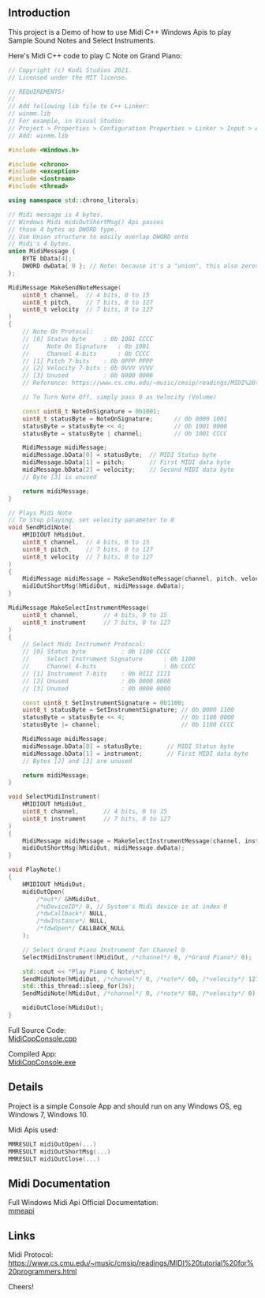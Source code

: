 ## Introduction

This project is a Demo of how to use Midi C++ Windows Apis to play Sample Sound Notes and Select Instruments.

Here's Midi C++ code to play C Note on Grand Piano:

```C++
// Copyright (c) Kodi Studios 2021.
// Licensed under the MIT license.

// REQUIREMENTS!
// 
// Add following lib file to C++ Linker:
// winmm.lib
// For example, in Visual Studio:
// Project > Properties > Configuration Properties > Linker > Input > Additional Dependencies
// Add: winmm.lib

#include <Windows.h>

#include <chrono>
#include <exception>
#include <iostream>
#include <thread>

using namespace std::chrono_literals;

// Midi message is 4 bytes.
// Windows Midi midiOutShortMsg() Api passes
// those 4 bytes as DWORD type.
// Use Union structure to easily overlap DWORD onto 
// Midi's 4 bytes.
union MidiMessage {
	BYTE bData[4];
	DWORD dwData{ 0 }; // Note: because it's a "union", this also zeros out all 4 bytes in bData array
};

MidiMessage MakeSendNoteMessage(
	uint8_t channel,  // 4 bits, 0 to 15
	uint8_t pitch,    // 7 bits, 0 to 127
	uint8_t velocity  // 7 bits, 0 to 127
)
{
	// Note On Protocol:
	// [0] Status byte     : 0b 1001 CCCC
	//     Note On Signature   : 0b 1001
	//     Channel 4-bits      : 0b CCCC
	// [1] Pitch 7-bits    : 0b 0PPP PPPP
	// [2] Velocity 7-bits : 0b 0VVV VVVV
	// [3] Unused          : 0b 0000 0000
	// Reference: https://www.cs.cmu.edu/~music/cmsip/readings/MIDI%20tutorial%20for%20programmers.html

	// To Turn Note Off, simply pass 0 as Velocity (Volume)

	const uint8_t NoteOnSignature = 0b1001;    
	uint8_t statusByte = NoteOnSignature;      // 0b 0000 1001
	statusByte = statusByte << 4;              // 0b 1001 0000
	statusByte = statusByte | channel;         // 0b 1001 CCCC

	MidiMessage midiMessage;
	midiMessage.bData[0] = statusByte;  // MIDI Status byte
	midiMessage.bData[1] = pitch;       // First MIDI data byte
	midiMessage.bData[2] = velocity;    // Second MIDI data byte
	// Byte [3] is unused

	return midiMessage;
}

// Plays Midi Note
// To Stop playing, set velocity parameter to 0
void SendMidiNote(
	HMIDIOUT hMidiOut,
	uint8_t channel,  // 4 bits, 0 to 15
	uint8_t pitch,    // 7 bits, 0 to 127
	uint8_t velocity  // 7 bits, 0 to 127
)
{
	MidiMessage midiMessage = MakeSendNoteMessage(channel, pitch, velocity);
	midiOutShortMsg(hMidiOut, midiMessage.dwData);
}

MidiMessage MakeSelectInstrumentMessage(
	uint8_t channel,       // 4 bits, 0 to 15
	uint8_t instrument     // 7 bits, 0 to 127
)
{
	// Select Midi Instrument Protocol:
	// [0] Status byte          : 0b 1100 CCCC
	//     Select Instrument Signature      : 0b 1100
	//     Channel 4-bits                   : 0b CCCC
	// [1] Instrument 7-bits    : 0b 0III IIII
	// [2] Unused               : 0b 0000 0000
	// [3] Unused               : 0b 0000 0000

	const uint8_t SetInstrumentSignature = 0b1100;
	uint8_t statusByte = SetInstrumentSignature; // 0b 0000 1100
	statusByte = statusByte << 4;                // 0b 1100 0000
	statusByte |= channel;                       // 0b 1100 CCCC

	MidiMessage midiMessage;
	midiMessage.bData[0] = statusByte;       // MIDI Status byte
	midiMessage.bData[1] = instrument;       // First MIDI data byte
	// Bytes [2] and [3] are unused

	return midiMessage;
}

void SelectMidiInstrument(
	HMIDIOUT hMidiOut,
	uint8_t channel,       // 4 bits, 0 to 15
	uint8_t instrument     // 7 bits, 0 to 127
)
{
	MidiMessage midiMessage = MakeSelectInstrumentMessage(channel, instrument);
	midiOutShortMsg(hMidiOut, midiMessage.dwData);
}

void PlayNote()
{
	HMIDIOUT hMidiOut;
	midiOutOpen(
		/*out*/ &hMidiOut,
		/*uDeviceID*/ 0, // System's Midi device is at index 0
		/*dwCallback*/ NULL,
		/*dwInstance*/ NULL,
		/*fdwOpen*/ CALLBACK_NULL
	);

	// Select Grand Piano Instrument for Channel 0
	SelectMidiInstrument(hMidiOut, /*channel*/ 0, /*Grand Piano*/ 0);

	std::cout << "Play Piano C Note\n";
	SendMidiNote(hMidiOut, /*channel*/ 0, /*note*/ 60, /*velocity*/ 127);
	std::this_thread::sleep_for(3s);
	SendMidiNote(hMidiOut, /*channel*/ 0, /*note*/ 60, /*velocity*/ 0); // Stop

	midiOutClose(hMidiOut);
}
```

Full Source Code:  
[MidiCppConsole.cpp](https://github.com/KodiStudios/midi-cpp-console/blob/main/MidiCppConsole/MidiCppConsole.cpp)

Compiled App:  
[MidiCppConsole.exe](https://github.com/KodiStudios/midi-cpp-console/releases/latest)

## Details

Project is a simple Console App and should run on any Windows OS, eg Windows 7, Windows 10.

Midi Apis used:  
```C++
MMRESULT midiOutOpen(...)
MMRESULT midiOutShortMsg(...)
MMRESULT midiOutClose(...)
```

## Midi Documentation

Full Windows Midi Api Official Documentation:  
[mmeapi](https://docs.microsoft.com/en-us/windows/win32/api/mmeapi/)

## Links

Midi Protocol:  
https://www.cs.cmu.edu/~music/cmsip/readings/MIDI%20tutorial%20for%20programmers.html

Cheers!
